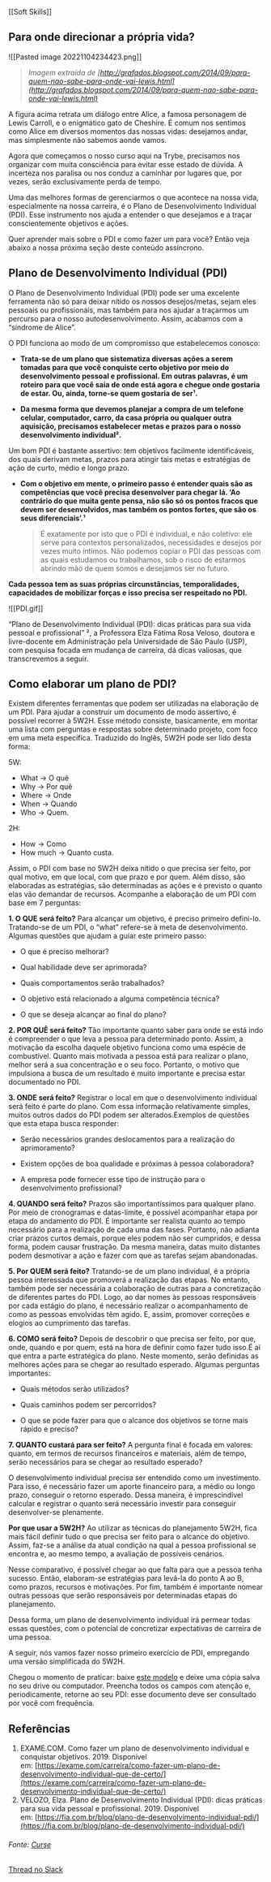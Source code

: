 [[Soft Skills]]

## Para onde direcionar a própria vida?

![[Pasted image 20221104234423.png]]
> _Imagem extraída de [http://grafados.blogspot.com/2014/09/para-quem-nao-sabe-para-onde-vai-lewis.html](http://grafados.blogspot.com/2014/09/para-quem-nao-sabe-para-onde-vai-lewis.html)_

A figura acima retrata um diálogo entre Alice, a famosa personagem de Lewis Carroll, e o enigmático gato de Cheshire. É comum nos sentimos como Alice em diversos momentos das nossas vidas: desejamos andar, mas simplesmente não sabemos aonde vamos.

Agora que começamos o nosso curso aqui na Trybe, precisamos nos organizar com muita consciência para evitar esse estado de dúvida. A incerteza nos paralisa ou nos conduz a caminhar por lugares que, por vezes, serão exclusivamente perda de tempo.

Uma das melhores formas de gerenciarmos o que acontece na nossa vida, especialmente na nossa carreira, é o Plano de Desenvolvimento Individual (PDI). Esse instrumento nos ajuda a entender o que desejamos e a traçar conscientemente objetivos e ações.

Quer aprender mais sobre o PDI e como fazer um para você? Então veja abaixo a nossa próxima seção deste conteúdo assíncrono.


## Plano de Desenvolvimento Individual (PDI)

O Plano de Desenvolvimento Individual (PDI) pode ser uma excelente ferramenta não só para deixar nítido os nossos desejos/metas, sejam eles pessoais ou profissionais, mas também para nos ajudar a traçarmos um percurso para o nosso autodesenvolvimento. Assim, acabamos com a “síndrome de Alice”.

O PDI funciona ao modo de um compromisso que estabelecemos conosco:

-   **Trata-se de um plano que sistematiza diversas ações a serem tomadas para que você conquiste certo objetivo por meio do desenvolvimento pessoal e profissional. Em outras palavras, é um roteiro para que você saia de onde está agora e chegue onde gostaria de estar. Ou, ainda, torne-se quem gostaria de ser¹.**
    
-   **Da mesma forma que devemos planejar a compra de um telefone celular, computador, carro, da casa própria ou qualquer outra aquisição, precisamos estabelecer metas e prazos para o nosso desenvolvimento individual².**
    

Um bom PDI é bastante assertivo: tem objetivos facilmente identificáveis, dos quais derivam metas, prazos para atingir tais metas e estratégias de ação de curto, médio e longo prazo.

-   **Com o objetivo em mente, o primeiro passo é entender quais são as competências que você precisa desenvolver para chegar lá. ‘Ao contrário do que muita gente pensa, não são só os pontos fracos que devem ser desenvolvidos, mas também os pontos fortes, que são os seus diferenciais’.¹**
    
    > É exatamente por isto que o PDI é individual, e não coletivo: ele serve para contextos personalizados, necessidades e desejos por vezes muito íntimos. Não podemos copiar o PDI das pessoas com as quais estudamos ou trabalhamos, sob o risco de estarmos abrindo mão de quem somos e desejamos ser no futuro.
    

**Cada pessoa tem as suas próprias circunstâncias, temporalidades, capacidades de mobilizar forças e isso precisa ser respeitado no PDI.**

![[PDI.gif]]

“Plano de Desenvolvimento Individual (PDI): dicas práticas para sua vida pessoal e profissional” ², a Professora Elza Fátima Rosa Veloso, doutora e livre-docente em Administração pela Universidade de São Paulo (USP), com pesquisa focada em mudança de carreira, dá dicas valiosas, que transcrevemos a seguir.

## Como elaborar um plano de PDI?

Existem diferentes ferramentas que podem ser utilizadas na elaboração de um PDI. Para ajudar a construir um documento de modo assertivo, é possível recorrer à 5W2H. Esse método consiste, basicamente, em montar uma lista com perguntas e respostas sobre determinado projeto, com foco em uma meta específica. Traduzido do Inglês, 5W2H pode ser lido desta forma:

5W:

-   What → O quê
-   Why → Por quê
-   Where → Onde
-   When → Quando
-   Who → Quem.

2H:

-   How → Como
-   How much → Quanto custa.

Assim, o PDI com base no 5W2H deixa nítido o que precisa ser feito, por qual motivo, em que local, com que prazo e por quem. Além disso, são elaboradas as estratégias, são determinadas as ações e é previsto o quanto elas vão demandar de recursos. Acompanhe a elaboração de um PDI com base em 7 perguntas:

**1. O QUE será feito?** Para alcançar um objetivo, é preciso primeiro defini-lo. Tratando-se de um PDI, o “what” refere-se à meta de desenvolvimento. Algumas questões que ajudam a guiar este primeiro passo:

-   O que é preciso melhorar?
    
-   Qual habilidade deve ser aprimorada?
    
-   Quais comportamentos serão trabalhados?
    
-   O objetivo está relacionado a alguma competência técnica?
    
-   O que se deseja alcançar ao final do plano?
    

**2. POR QUÊ será feito?** Tão importante quanto saber para onde se está indo é compreender o que leva a pessoa para determinado ponto. Assim, a motivação da escolha daquele objetivo funciona como uma espécie de combustível. Quanto mais motivada a pessoa está para realizar o plano, melhor será a sua concentração e o seu foco. Portanto, o motivo que impulsiona a busca de um resultado é muito importante e precisa estar documentado no PDI.

**3. ONDE será feito?** Registrar o local em que o desenvolvimento individual será feito é parte do plano. Com essa informação relativamente simples, muitos outros dados do PDI podem ser alterados.Exemplos de questões que esta etapa busca responder:

-   Serão necessários grandes deslocamentos para a realização do aprimoramento?
    
-   Existem opções de boa qualidade e próximas à pessoa colaboradora?
    
-   A empresa pode fornecer esse tipo de instrução para o desenvolvimento profissional?
    

**4. QUANDO será feito?** Prazos são importantíssimos para qualquer plano. Por meio de cronogramas e datas-limite, é possível acompanhar etapa por etapa do andamento do PDI. É importante ser realista quanto ao tempo necessário para a realização de cada uma das fases. Portanto, não adianta criar prazos curtos demais, porque eles podem não ser cumpridos, e dessa forma, podem causar frustração. Da mesma maneira, datas muito distantes podem desmotivar a ação e fazer com que as tarefas sejam abandonadas.

**5. Por QUEM será feito?** Tratando-se de um plano individual, é a própria pessoa interessada que promoverá a realização das etapas. No entanto, também pode ser necessária a colaboração de outras para a concretização de diferentes partes do PDI. Logo, ao dar nomes às pessoas responsáveis por cada estágio do plano, é necessário realizar o acompanhamento de como as pessoas envolvidas têm agido. E, assim, promover correções e elogios ao cumprimento das tarefas.

**6. COMO será feito?** Depois de descobrir o que precisa ser feito, por que, onde, quando e por quem, está na hora de definir como fazer tudo isso.É aí que entra a parte estratégica do plano. Neste momento, serão definidas as melhores ações para se chegar ao resultado esperado. Algumas perguntas importantes:

-   Quais métodos serão utilizados?
    
-   Quais caminhos podem ser percorridos?
    
-   O que se pode fazer para que o alcance dos objetivos se torne mais rápido e preciso?
    

**7. QUANTO custará para ser feito?** A pergunta final é focada em valores: quanto, em termos de recursos financeiros e materiais, além de tempo, serão necessários para se chegar ao resultado esperado?

O desenvolvimento individual precisa ser entendido como um investimento. Para isso, é necessário fazer um aporte financeiro para, a médio ou longo prazo, conseguir o retorno esperado. Dessa maneira, é imprescindível calcular e registrar o quanto será necessário investir para conseguir desenvolver-se plenamente.

**Por que usar a 5W2H?** Ao utilizar as técnicas do planejamento 5W2H, fica mais fácil definir tudo o que precisa ser feito para o alcance do objetivo. Assim, faz-se a análise da atual condição na qual a pessoa profissional se encontra e, ao mesmo tempo, a avaliação de possíveis cenários.

Nesse comparativo, é possível chegar ao que falta para que a pessoa tenha sucesso. Então, elaboram-se estratégias para levá-la do ponto A ao B, como prazos, recursos e motivações. Por fim, também é importante nomear outras pessoas que serão responsáveis por determinadas etapas do planejamento.

Dessa forma, um plano de desenvolvimento individual irá permear todas essas questões, com o potencial de concretizar expectativas de carreira de uma pessoa.

A seguir, nós vamos fazer nosso primeiro exercício de PDI, empregando uma versão simplificada do 5W2H.

Chegou o momento de praticar: baixe [este modelo](https://docs.google.com/document/d/1TDvUTweTdelDYqlS4wNGrD4CBq2gEKCKX2IGS4Q4iKY/edit?usp=sharing) e deixe uma cópia salva no seu drive ou computador. Preencha todos os campos com atenção e, periodicamente, retorne ao seu PDI: esse documento deve ser consultado por você com frequência.

## Referências

1.  EXAME.COM. Como fazer um plano de desenvolvimento individual e conquistar objetivos. 2019. Disponível em: [https://exame.com/carreira/como-fazer-um-plano-de-desenvolvimento-individual-que-de-certo/](https://exame.com/carreira/como-fazer-um-plano-de-desenvolvimento-individual-que-de-certo/)
2.  VELOZO, Elza. Plano de Desenvolvimento Individual (PDI): dicas práticas para sua vida pessoal e profissional. 2019. Disponível em: [https://fia.com.br/blog/plano-de-desenvolvimento-individual-pdi/](https://fia.com.br/blog/plano-de-desenvolvimento-individual-pdi/)

###### Fonte: [Curse](https://app.betrybe.com/learn/course/5e938f69-6e32-43b3-9685-c936530fd326/module/2e0692c9-e226-4e95-860a-b4cad80e3c3c/section/13db8d8e-2dcb-44f1-badf-6616dabbef59/day/5f6c1d91-f6d0-498e-99e6-d7aef0906c3c/lesson/0bf56a5b-6ea6-41e7-8878-314fdf22d54e)
[Thread no Slack](https://trybecourse.slack.com/archives/C03MSCCRPAQ/p1657904675812729)
